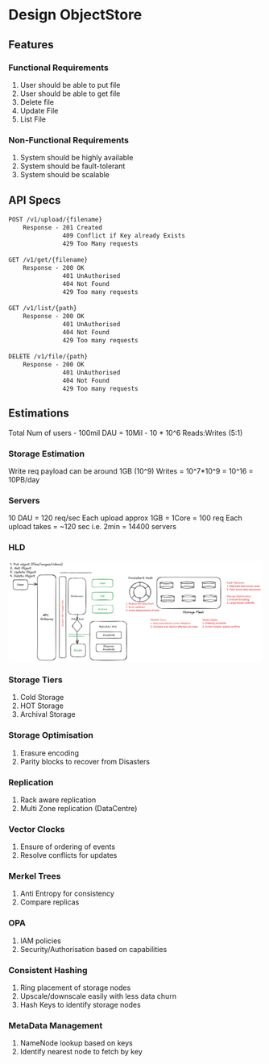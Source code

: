 # Design ObjectStore

## Features
### Functional Requirements
1. User should be able to put file
2. User should be able to get file
3. Delete file
4. Update File
5. List File

### Non-Functional Requirements
1. System should be highly available
2. System should be fault-tolerant
3. System should be scalable

## API Specs
```
POST /v1/upload/{filename}
    Response - 201 Created
               409 Conflict if Key already Exists
               429 Too Many requests

GET /v1/get/{filename}
    Response - 200 OK
               401 UnAuthorised
               404 Not Found
               429 Too many requests

GET /v1/list/{path}
    Response - 200 OK
               401 UnAuthorised
               404 Not Found
               429 Too many requests

DELETE /v1/file/{path}
    Response - 200 OK
               401 UnAuthorised
               404 Not Found
               429 Too many requests                                                
```

## Estimations
Total Num of users - 100mil
DAU = 10Mil - 10 * 10^6
Reads:Writes (5:1)

### Storage Estimation
Write req payload can be around 1GB (10^9)
Writes = 10^7*10^9 = 10^16 = 10PB/day
### Servers
10 DAU = 120 req/sec
Each upload approx 1GB = 1Core = 100 req
Each upload takes = ~120 sec i.e. 2min = 14400 servers

### HLD
![screenshot](../images/s3.png)

### Storage Tiers
1. Cold Storage
2. HOT Storage
3. Archival Storage

### Storage Optimisation
1. Erasure encoding
2. Parity blocks to recover from Disasters

### Replication
1. Rack aware replication
2. Multi Zone replication (DataCentre)

### Vector Clocks
1. Ensure of ordering of events
2. Resolve conflicts for updates

### Merkel Trees
1. Anti Entropy for consistency
2. Compare replicas

### OPA
1. IAM policies
2. Security/Authorisation based on capabilities

### Consistent Hashing
1. Ring placement of storage nodes
2. Upscale/downscale easily with less data churn
3. Hash Keys to identify storage nodes

### MetaData Management
1. NameNode lookup based on keys
2. Identify nearest node to fetch by key





